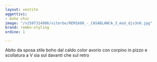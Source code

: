 ```yaml
---
layout: vestito
aggettivi:
- boho chic
image: "/v1597314986/viterbo/REM1680_-_CASABLANCA_3_mod_djs3n8.jpg"
brand: rembo-styling
ordine: 1

---
```

Abito da sposa stile boho dal caldo color avorio con corpino in pizzo e scollatura a V sia sul davanti che sul retro